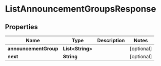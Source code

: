 

# ListAnnouncementGroupsResponse


## Properties

Name | Type | Description | Notes
------------ | ------------- | ------------- | -------------
**announcementGroup** | **List&lt;String&gt;** |  |  [optional]
**next** | **String** |  |  [optional]



